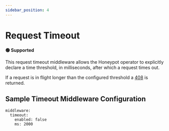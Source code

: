 ```yaml
---
sidebar_position: 4
---
```


# Request Timeout

**🟢 Supported**

This request timeout middleware allows the Honeypot operator to explicitly declare a time threshold, in milliseconds, after which a request times out.

If a request is in flight longer than the configured threshold a [408](https://developer.mozilla.org/en-US/docs/Web/HTTP/Status/408) is returned.

## Sample Timeout Middleware Configuration

```
middleware:
  timeout:
    enabled: false
    ms: 2000
```
